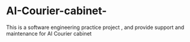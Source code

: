 # AI-Courier-cabinet-
This is a software engineering practice project , and provide support and maintenance for  AI Courier cabinet 
